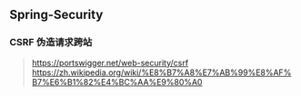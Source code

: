 ## Spring-Security


### CSRF 伪造请求跨站
> https://portswigger.net/web-security/csrf
> https://zh.wikipedia.org/wiki/%E8%B7%A8%E7%AB%99%E8%AF%B7%E6%B1%82%E4%BC%AA%E9%80%A0
